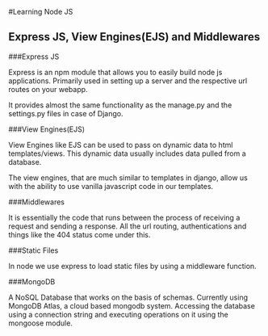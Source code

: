#Learning Node JS


## Express JS, View Engines(EJS) and Middlewares

###Express JS

Express is an npm module that allows you to easily build node js applications. Primarily used in setting up a server and the respective url routes on your webapp.

It provides almost the same functionality as the manage.py and the settings.py files in case of Django.

###View Engines(EJS)

View Engines like EJS can be used to pass on dynamic data to html templates/views. This dynamic data usually includes data pulled from a database.

The view engines, that are much similar to templates in django, allow us with the ability to use vanilla javascript code in our templates.

###Middlewares

It is essentially the code that runs between the process of receiving a request and sending a response. All the url routing, authentications and things like the 404 status come under this.

###Static Files

In node we use express to load static files by using a middleware function.


###MongoDB

A NoSQL Database that works on the basis of schemas. Currently using MongoDB Atlas, a cloud based mongodb system. Accessing the database using a connection string and executing operations on it using the mongoose module.  